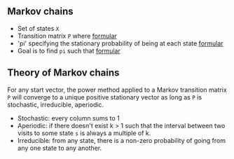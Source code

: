 Markov chains
-------------
* Set of states `X`
* Transition matrix `P` where [formular](http://www.sciweavers.org/tex2img.php?eq=P_%7Bij%7D%20%3D%20P%28X_%7Bt%7D%3Di%20%7C%20X_%7Bt-1%7D%3Dj%29&bc=White&fc=Black&im=jpg&fs=12&ff=arev&edit=0)
* 'pi' specifying the stationary probability of being at each state [formular](http://www.sciweavers.org/tex2img.php?eq=x%20%20%5Cin%20X&bc=White&fc=Black&im=jpg&fs=12&ff=arev&edit=0)
* Goal is to find `pi` such that [formular](http://www.sciweavers.org/tex2img.php?eq=%5Cpi%20%3D%20P%20%5Cpi&bc=White&fc=Black&im=jpg&fs=12&ff=arev&edit=0)

Theory of Markov chains
-----------------------
For any start vector, the power method applied to a Markov transition matrix `P` will converge to a unique positive stationary vector as long as `P` is stochastic, irreducible, aperiodic.

* Stochastic: every column sums to 1
* Aperiodic: if there doesn't exist k > 1 such that the interval between two visits to some state `s` is always a multiple of k.
* Irreducible: from any state, there is a non-zero probability of going from any one state to any another.
